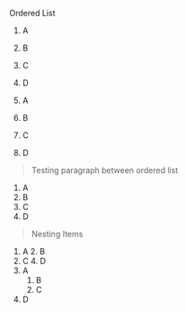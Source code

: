 Ordered List

1. A
2. B
3. C
4. D


1. A
1. B
1. C
1. D

> Testing paragraph between ordered list

1. A
7. B
3. C
0. D

> Nesting Items


1. A
    2. B
3. C
    4. D
1. A
    1. B
    1. C
1. D
